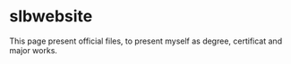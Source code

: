 # slbwebsite
This page present official files, to present myself as degree, certificat and major works.
